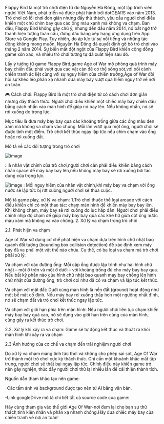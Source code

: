 Flappy Bird là một trò chơi điện tử do Nguyễn Hà Đông, một lập trình viên người Việt Nam, phát triển và được phát hành bởi dotGEARS vào năm 2013. Trò chơi có lối chơi đơn giản nhưng đầy thử thách, yêu cầu người chơi điều khiển một chú chim bay qua các ống màu xanh mà không va chạm. Ban đầu, Flappy Bird không gây chú ý, nhưng đến đầu năm 2014, nó bất ngờ trở thành hiện tượng toàn cầu, đứng đầu bảng xếp hạng ứng dụng trên App Store và Google Play. Tuy nhiên, do áp lực từ sự nổi tiếng và những tác động không mong muốn, Nguyễn Hà Đông đã quyết định gỡ bỏ trò chơi vào tháng 2 năm 2014. Sự biến mất đột ngột của Flappy Bird khiến cộng đồng game xôn xao, và nhiều trò chơi tương tự đã xuất hiện sau đó.

Lấy ý tưởng từ game Flappy Bird,game Age of War mô phỏng quá trình máy bay chiến đấu phải vượt qua các vật cản để có thể sống sót,với bối cảnh chiến tranh ác liệt cùng với sự nguy hiểm của chiến trường,Age of War đòi hỏi sự khéo léo,phản xạ nhanh đưa máy bay vượt qua hiểm nguy trở về nơi an toàn.

🎮 Cách chơi:
Flappy Bird là một trò chơi điện tử có cách chơi đơn giản nhưng đầy thách thức. Người chơi điều khiển một chiếc máy bay chiến đấu bằng cách nhấn vào màn hình để giúp nó bay lên. Nếu không nhấn, nó sẽ rơi xuống do trọng lực.

Mục tiêu là đưa máy bay bay qua các khoảng trống giữa các ống màu đen xám mà không va chạm vào chúng. Mỗi lần vượt qua một ống, người chơi sẽ được tính một điểm. Trò chơi kết thúc ngay lập tức nếu chim chạm vào ống hoặc rơi xuống đất.

Mô tả về các đối tượng trong trò chơi

![image](https://github.com/user-attachments/assets/33bd5cc6-564d-4b53-a1be-29e51f1e7a77)

: là nhân vật chính của trò chơi,người chơi cần phải điều khiển bằng cách nhấn space để máy bay bay lên,nếu không máy bay sẽ rơi xuống bởi tác dụng của trọng lực.

![image](https://github.com/user-attachments/assets/ec7533ba-3a82-4c1b-b3bc-9f36b48bf029)
: Mối nguy hiểm của nhân vật chính,khi máy bay va chạm với ống nước sẽ lập tức bị rớt xuống,người chơi sẽ thua cuộc.

Mô tả game play, xử lý va chạm:
1.Trò chơi thuộc thể loại arcade với cách điều khiển chỉ có một thao tác: chạm màn hình để khiến máy bay bay lên. Khi không chạm, máy bay sẽ rơi xuống do lực hấp dẫn. Người chơi phải điều chỉnh nhịp độ chạm để giúp máy bay bay qua các khe hở giữa cột ống nước màu xám mà không va vào chúng.
2. Xử lý va chạm trong trò chơi

2.1. Phát hiện va chạm

Age of War sử dụng cơ chế phát hiện va chạm dựa trên hình chữ nhật bao quanh đối tượng (bounding box collision detection) để xác định xem máy bay đã va phải một vật thể nào chưa. Cụ thể, có ba loại va chạm mà trò chơi phải xử lý:

Va chạm với các đường ống: Mỗi cặp ống được lập trình như hai hình chữ nhật – một ở trên và một ở dưới – với khoảng trống đủ cho máy bay bay qua. Nếu bất kỳ phần nào của hình chữ nhật bao quanh máy bay chồng lên hình chữ nhật của đường ống, trò chơi coi như đã có va chạm và lập tức kết thúc.


Va chạm với mặt đất: Dưới cùng màn hình là nền đất (ground) hoạt động như một bề mặt cố định. Nếu máy bay rơi xuống thấp hơn một ngưỡng nhất định, nó sẽ chạm đất và trò chơi kết thúc ngay lập tức.


Va chạm với giới hạn phía trên màn hình: Nếu người chơi liên tục chạm khiến máy bay bay quá cao, nó sẽ đụng vào giới hạn trên cùng của màn hình, cũng gây ra kết thúc trò chơi.

2.2. Xử lý khi xảy ra va chạm: Game sẽ tự động kết thúc và thoát ra khỏi màn hình khi xảy ra va chạm


2.3:Ảnh hưởng của cơ chế va chạm đến trải nghiệm người chơi

Do xử lý va chạm mang tính tức thời và không cho phép sai sót, Age Of War trở thành một trò chơi cực kỳ thách thức. Chỉ cần một khoảnh khắc mất tập trung, người chơi sẽ thất bại ngay lập tức. Chính điều này khiến game trở nên gây nghiện, thúc đẩy người chơi thử lại nhiều lần để cải thiện thành tích.

Nguồn dẫn tham khảo tạo nên game:

-Các tấm ảnh và background được tạo nên từ AI bằng văn bản.

-Link googleDrive mô tả chi tiết tất cả source code của game:

Hãy cùng tham gia vào thế giới Age Of War-nơi đem lại cho bạn sự thử thách,tính kiên nhẫn và phản xạ nhanh chóng.Hãy đưa chiếc máy bay của chiến tranh về nơi an toàn!
